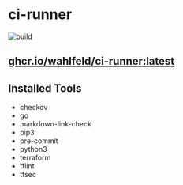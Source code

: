# ci-runner

[![build](https://github.com/wahlfeld/ci-runner/actions/workflows/build.yml/badge.svg)](https://github.com/wahlfeld/ci-runner/actions/workflows/build.yml)

## [ghcr.io/wahlfeld/ci-runner:latest](ghcr.io/wahlfeld/ci-runner)

## Installed Tools

- checkov
- go
- markdown-link-check
- pip3
- pre-commit
- python3
- terraform
- tflint
- tfsec
